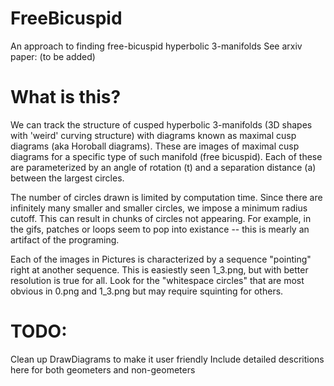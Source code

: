 # FreeBicuspid
An approach to finding free-bicuspid hyperbolic 3-manifolds
See arxiv paper: (to be added)


# What is this?

We can track the structure of cusped hyperbolic 3-manifolds (3D shapes with 'weird' curving structure) with diagrams known as maximal cusp diagrams (aka Horoball diagrams). These are images of maximal cusp diagrams for a specific type of such manifold (free bicuspid). Each of these are parameterized by an angle of rotation (t) and a separation distance (a) between the largest circles.  

The number of circles drawn is limited by computation time.  Since there are infinitely many smaller and smaller circles, we impose a minimum radius cutoff.  This can result in chunks of circles not appearing. For example, in the gifs, patches or loops seem to pop into existance -- this is mearly an artifact of the programing.

Each of the images in Pictures is characterized by a sequence "pointing" right at another sequence.  This is easiestly seen 1_3.png, but with better resolution is true for all.  Look for the "whitespace circles" that are most obvious in 0.png and 1_3.png but may require squinting for others.



# TODO:
Clean up DrawDiagrams to make it user friendly
Include detailed descritions here for both geometers and non-geometers
